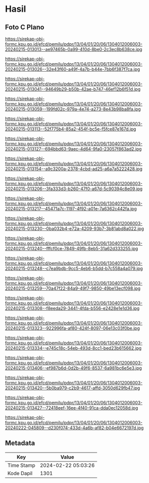 # Hasil

## Foto C Plano

https://sirekap-obj-formc.kpu.go.id/efcd/pemilu/pdpr/13/04/01/20/06/1304012006003-20240215-013013--ae97465b-0a99-410d-8be0-2c3ec8b638ce.jpg

https://sirekap-obj-formc.kpu.go.id/efcd/pemilu/pdpr/13/04/01/20/06/1304012006003-20240215-013026--32e43f60-a49f-4a7b-b44e-7bb6f387f7ca.jpg

https://sirekap-obj-formc.kpu.go.id/efcd/pemilu/pdpr/13/04/01/20/06/1304012006003-20240215-013041--94649b29-b50b-42ae-b747-46ef12b6f51d.jpg

https://sirekap-obj-formc.kpu.go.id/efcd/pemilu/pdpr/13/04/01/20/06/1304012006003-20240215-013059--199fd02c-979a-4e74-a273-8e43b98ba8fa.jpg

https://sirekap-obj-formc.kpu.go.id/efcd/pemilu/pdpr/13/04/01/20/06/1304012006003-20240215-013113--52f775b4-85a2-454f-bc5e-f5fce87e167d.jpg

https://sirekap-obj-formc.kpu.go.id/efcd/pemilu/pdpr/13/04/01/20/06/1304012006003-20240215-013127--694bbd63-9aec-4d64-9fa0-23057f863ad2.jpg

https://sirekap-obj-formc.kpu.go.id/efcd/pemilu/pdpr/13/04/01/20/06/1304012006003-20240215-013154--a9c3200a-2378-4cbd-ad25-a6a7a5222428.jpg

https://sirekap-obj-formc.kpu.go.id/efcd/pemilu/pdpr/13/04/01/20/06/1304012006003-20240215-013206--3fa333d3-b260-47f0-a67d-5c90394c8e09.jpg

https://sirekap-obj-formc.kpu.go.id/efcd/pemilu/pdpr/13/04/01/20/06/1304012006003-20240215-013217--45471a7c-1197-4f92-a01e-7a6362c442fa.jpg

https://sirekap-obj-formc.kpu.go.id/efcd/pemilu/pdpr/13/04/01/20/06/1304012006003-20240215-013230--0ba032b4-e72a-4209-93b7-3b81abd8a022.jpg

https://sirekap-obj-formc.kpu.go.id/efcd/pemilu/pdpr/13/04/01/20/06/1304012006003-20240215-013240--fffcf0ce-7849-49fb-8eb5-31a62d333255.jpg

https://sirekap-obj-formc.kpu.go.id/efcd/pemilu/pdpr/13/04/01/20/06/1304012006003-20240215-013248--c7ea9bdb-9cc5-4eb6-b5dd-b7c558a4a079.jpg

https://sirekap-obj-formc.kpu.go.id/efcd/pemilu/pdpr/13/04/01/20/06/1304012006003-20240215-013259--70a47f22-84a9-49f7-9850-49be13ecf098.jpg

https://sirekap-obj-formc.kpu.go.id/efcd/pemilu/pdpr/13/04/01/20/06/1304012006003-20240215-013308--f8eeda29-3441-4fda-b556-e2428e1e1d36.jpg

https://sirekap-obj-formc.kpu.go.id/efcd/pemilu/pdpr/13/04/01/20/06/1304012006003-20240215-013323--922996fa-af80-424f-8097-06e13c03f0be.jpg

https://sirekap-obj-formc.kpu.go.id/efcd/pemilu/pdpr/13/04/01/20/06/1304012006003-20240215-013334--e745c18c-54eb-493d-8cc1-bed23b615662.jpg

https://sirekap-obj-formc.kpu.go.id/efcd/pemilu/pdpr/13/04/01/20/06/1304012006003-20240215-013406--ef987b6d-0d2b-49f6-8537-6a981bc6e5e3.jpg

https://sirekap-obj-formc.kpu.go.id/efcd/pemilu/pdpr/13/04/01/20/06/1304012006003-20240215-013420--5b0ba979-c2b9-4617-affd-3050d629fb47.jpg

https://sirekap-obj-formc.kpu.go.id/efcd/pemilu/pdpr/13/04/01/20/06/1304012006003-20240215-013427--72418eef-16ee-4f40-91ca-dda0ec12058d.jpg

https://sirekap-obj-formc.kpu.go.id/efcd/pemilu/pdpr/13/04/01/20/06/1304012006003-20240222-045809--d230f074-433d-4a6b-af82-b04e6672197d.jpg


## Metadata

| Key        | Value               |
| ---------- | ------------------- |
| Time Stamp | 2024-02-22 05:03:26 |
| Kode Dapil | 1301                |



